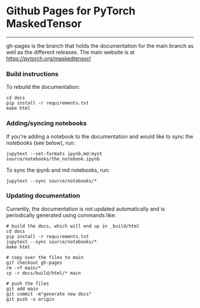 # Github Pages for PyTorch MaskedTensor
---

gh-pages is the branch that holds the documentation for the main branch as well as the different releases. The main website is at https://pytorch.org/maskedtensor/

###  Build instructions

To rebuild the documentation:

```
cd docs
pip install -r requirements.txt
make html
```

### Adding/syncing notebooks

If you're adding a notebook to the documentation and would like to sync the notebooks (see below), run:
```
jupytext --set-formats ipynb,md:myst source/notebooks/the_notebook.ipynb
```

To sync the ipynb and md notebooks, run:
```
jupytext --sync source/notebooks/*
```

### Updating documentation

Currently, the documentation is not updated automatically and is periodically generated using commands like:

```
# build the docs, which will end up in _build/html
cd docs
pip install -r requirements.txt
jupytext --sync source/notebooks/*
make html

# copy over the files to main
git checkout gh-pages
rm -rf main/*
cp -r docs/build/html/* main

# push the files
git add main
git commit -m"generate new docs"
git push -u origin
```
